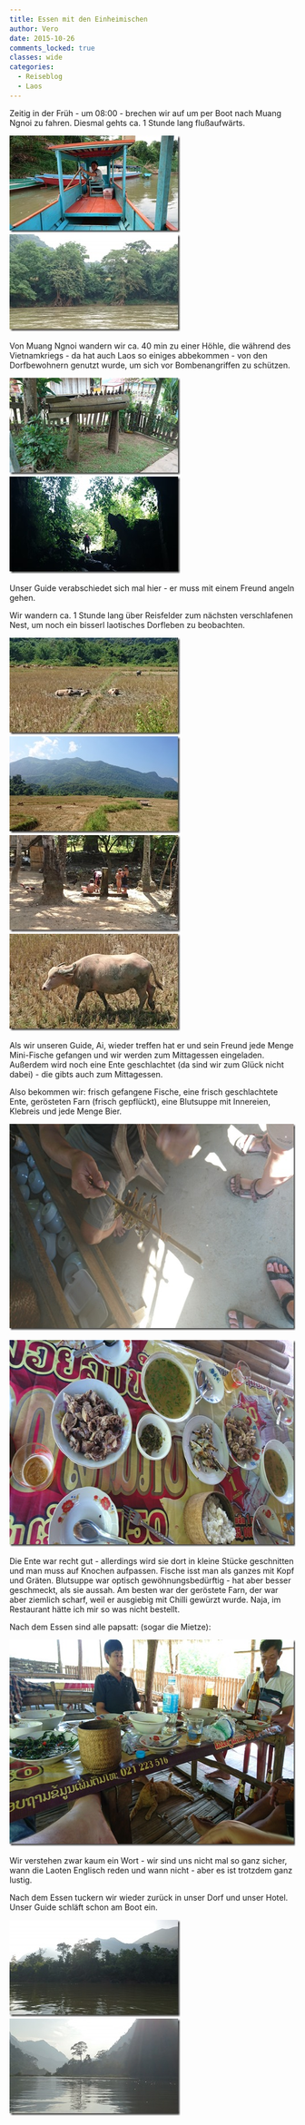 ```yaml
---
title: Essen mit den Einheimischen
author: Vero
date: 2015-10-26
comments_locked: true
classes: wide
categories:
  - Reiseblog
  - Laos
---
```


<p>Zeitig in der Früh - um 08:00 - brechen wir auf um per Boot nach Muang Ngnoi zu fahren. Diesmal gehts ca. 1 Stunde lang flußaufwärts.</p> <p><a href="/assets/images/2015/10/DSC_0791.jpg"><img src="/assets/images/2015/10/DSC_0791_thumb.jpg" width="301" height="171" alt="DSC_0791" border="0" /></a><a href="/assets/images/2015/10/DSC_0796.jpg"><img src="/assets/images/2015/10/DSC_0796_thumb.jpg" width="301" height="171" alt="DSC_0796" border="0" /></a></p> <p>Von Muang Ngnoi wandern wir ca. 40 min zu einer Höhle, die während des Vietnamkriegs - da hat auch Laos so einiges abbekommen - von den Dorfbewohnern genutzt wurde, um sich vor Bombenangriffen zu schützen. </p>  <p><a href="/assets/images/2015/10/DSC_0799.jpg"><img src="/assets/images/2015/10/DSC_0799_thumb.jpg" width="301" height="171" alt="DSC_0799" border="0" /></a><a href="/assets/images/2015/10/DSC_0804.jpg"><img src="/assets/images/2015/10/DSC_0804_thumb.jpg" width="301" height="171" alt="DSC_0804" border="0" /></a></p> <p>Unser Guide verabschiedet sich mal hier - er muss mit einem Freund angeln gehen.</p> <p>Wir wandern ca. 1 Stunde lang über Reisfelder zum nächsten verschlafenen Nest, um noch ein bisserl laotisches Dorfleben zu beobachten.</p> <p><a href="/assets/images/2015/10/DSC_0815.jpg"><img src="/assets/images/2015/10/DSC_0815_thumb.jpg" width="301" height="171" alt="DSC_0815" border="0" /></a><a href="/assets/images/2015/10/DSC_0819.jpg"><img src="/assets/images/2015/10/DSC_0819_thumb.jpg" width="301" height="171" alt="DSC_0819" border="0" /></a><a href="/assets/images/2015/10/DSC_0821.jpg"><img src="/assets/images/2015/10/DSC_0821_thumb.jpg" width="301" height="171" alt="DSC_0821" border="0" /></a><a href="/assets/images/2015/10/DSC_0825.jpg"><img src="/assets/images/2015/10/DSC_0825_thumb.jpg" width="301" height="171" alt="DSC_0825" border="0" /></a></p> <p>Als wir unseren Guide, Ai, wieder treffen hat er und sein Freund jede Menge Mini-Fische gefangen und wir werden zum Mittagessen eingeladen. Außerdem wird noch eine Ente geschlachtet (da sind wir zum Glück nicht dabei) - die gibts auch zum Mittagessen. </p> <p>Also bekommen wir: frisch gefangene Fische, eine frisch geschlachtete Ente, gerösteten Farn (frisch gepflückt), eine Blutsuppe mit Innereien, Klebreis und jede Menge Bier.</p> <p><a href="/assets/images/2015/10/DSC_0830.jpg"><img src="/assets/images/2015/10/DSC_0830_thumb.jpg" width="644" height="364" alt="DSC_0830" border="0" /></a></p> <p><a href="/assets/images/2015/10/DSC_0852.jpg"><img src="/assets/images/2015/10/DSC_0852_thumb.jpg" width="644" height="364" alt="DSC_0852" border="0" /></a></p> <p>Die Ente war recht gut - allerdings wird sie dort in kleine Stücke geschnitten und man muss auf Knochen aufpassen. Fische isst man als ganzes mit Kopf und Gräten. Blutsuppe war optisch gewöhnungsbedürftig - hat aber besser geschmeckt, als sie aussah. Am besten war der geröstete Farn, der war aber ziemlich scharf, weil er ausgiebig mit Chilli gewürzt wurde. Naja, im Restaurant hätte ich mir so was nicht bestellt.</p> <p>Nach dem Essen sind alle papsatt: (sogar die Mietze): </p> <p><a href="/assets/images/2015/10/DSC_0854.jpg"><img src="/assets/images/2015/10/DSC_0854_thumb.jpg" width="644" height="364" alt="DSC_0854" border="0" /></a></p> <p>Wir verstehen zwar kaum ein Wort - wir sind uns nicht mal so ganz sicher, wann die Laoten Englisch reden und wann nicht - aber es ist trotzdem ganz lustig. </p> <p>Nach dem Essen tuckern wir wieder zurück in unser Dorf und unser Hotel. Unser Guide schläft schon am Boot ein.&nbsp; </p> <p><a href="/assets/images/2015/10/DSC_0867.jpg"><img src="/assets/images/2015/10/DSC_0867_thumb.jpg" width="301" height="171" alt="DSC_0867" border="0" /></a><a href="/assets/images/2015/10/DSC_0869.jpg"><img src="/assets/images/2015/10/DSC_0869_thumb.jpg" width="301" height="171" alt="DSC_0869" border="0" /></a></p>
